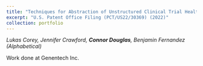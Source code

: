 ```yaml
---
title: "Techniques for Abstraction of Unstructured Clinical Trial Health Data"
excerpt: "U.S. Patent Office Filing (PCT/US22/30369) (2022)"
collection: portfolio
---
```

*Lukas Corey, Jennifer Crawford, **Connor Douglas**, Benjamin Fernandez (Alphabetical)*

Work done at Genentech Inc.